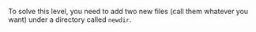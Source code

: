 To solve this level, you need to add two new files (call them whatever you want) under a directory called `newdir`.

